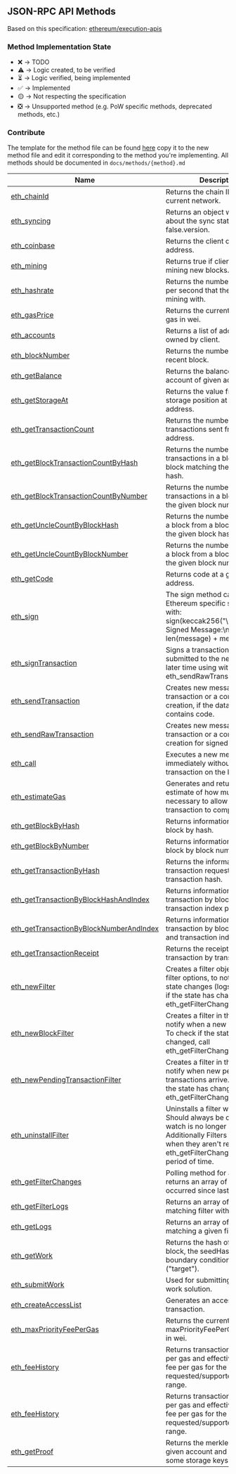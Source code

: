 

## JSON-RPC API Methods

Based on this specification: [ethereum/execution-apis](https://github.com/ethereum/execution-apis)

### Method Implementation State
- ❌ -> TODO
- ⚠️ -> Logic created, to be verified
- ⏳ -> Logic verified, being implemented
- ✅ -> Implemented
- 🟡 -> Not respecting the specification
- ❎ -> Unsupported method (e.g. PoW specific methods, deprecated methods, etc.)

### Contribute
The template for the method file can be found [here](docs/contributing/method_template.md) copy it to the new method file and edit it corresponding to the method you're implementing.
All methods should be documented in `docs/methods/{method}.md`

| Name                                                                                            | Description                                                                                                                                                                                        | State |
| ----------------------------------------------------------------------------------------------- | -------------------------------------------------------------------------------------------------------------------------------------------------------------------------------------------------- | ----- |
| [eth_chainId](docs/methods/eth_chainId)                                                         | Returns the chain ID of the current network.                                                                                                                                                       | ✅     |
| [eth_syncing](docs/methods/eth_syncing)                                                         | Returns an object with data about the sync status or false.version.                                                                                                                                | ❌     |
| [eth_coinbase](docs/methods/eth_coinbase)                                                       | Returns the client coinbase address.                                                                                                                                                               | ❌     |
| [eth_mining](docs/methods/eth_mining)                                                           | Returns true if client is actively mining new blocks.                                                                                                                                              | ❎     |
| [eth_hashrate](docs/methods/eth_hashrate)                                                       | Returns the number of hashes per second that the node is mining with.                                                                                                                              | ❎     |
| [eth_gasPrice](docs/methods/eth_gasPrice)                                                       | Returns the current price per gas in wei.                                                                                                                                                          | ❌     |
| [eth_accounts](docs/methods/eth_accounts)                                                       | Returns a list of addresses owned by client.                                                                                                                                                       | ✅    |
| [eth_blockNumber](docs/methods/eth_blockNumber)                                                 | Returns the number of most recent block.                                                                                                                                                           | ❌     |
| [eth_getBalance](docs/methods/eth_getBalances)                                                  | Returns the balance of the account of given address.                                                                                                                                               | ❌     |
| [eth_getStorageAt](docs/methods/eth_getStorageAt)                                               | Returns the value from a storage position at a given address.                                                                                                                                      | ❌     |
| [eth_getTransactionCount](docs/methods/eth_getTransactionCount)                                 | Returns the number of transactions sent from an address.                                                                                                                                           | ❌     |
| [eth_getBlockTransactionCountByHash](docs/methods/eth_getBlockTransactionCountByHash)           | Returns the number of transactions in a block from a block matching the given block hash.                                                                                                          | ❌     |
| [eth_getBlockTransactionCountByNumber](docs/methods/eth_getBlockTransactionCountByNumber)       | Returns the number of transactions in a block matching the given block number.                                                                                                                     | ❌     |
| [eth_getUncleCountByBlockHash](docs/methods/eth_getUncleCountByBlockHashs)                      | Returns the number of uncles in a block from a block matching the given block hash.                                                                                                                | ❌     |
| [eth_getUncleCountByBlockNumber](docs/methods/eth_getUncleCountByBlockNumber)                   | Returns the number of uncles in a block from a block matching the given block number.                                                                                                              | ❌     |
| [eth_getCode](docs/methods/eth_getCode)                                                         | Returns code at a given address.                                                                                                                                                                   | ✅     |
| [eth_sign](docs/methods/eth_sign)                                                               | The sign method calculates an Ethereum specific signature with: sign(keccak256("\x19Ethereum Signed Message:\n" + len(message) + message))).                                                       | ❌     |
| [eth_signTransaction](docs/methods/eth_signTransaction)                                         | Signs a transaction that can be submitted to the network at a later time using with eth_sendRawTransaction.                                                                                        | ❌     |
| [eth_sendTransaction](docs/methods/eth_sendTransaction)                                         | Creates new message call transaction or a contract creation, if the data field contains code.                                                                                                      | ❌     |
| [eth_sendRawTransaction](docs/methods/eth_sendRawTransaction)                                   | Creates new message call transaction or a contract creation for signed transactions.                                                                                                               | ❌     |
| [eth_call](docs/methods/eth_call)                                                               | Executes a new message call immediately without creating a transaction on the blockchain.                                                                                                         | ❌     |
| [eth_estimateGas](docs/methods/eth_estimateGas)                                                 | Generates and returns an estimate of how much gas is necessary to allow the transaction to complete.                                                                                               | ❌     |
| [eth_getBlockByHash](docs/methods/eth_getBlockByHash)                                           | Returns information about a block by hash.                                                                                                                                                         | ✅     |
| [eth_getBlockByNumber](docs/methods/eth_getBlockByNumber)                                       | Returns information about a block by block number.                                                                                                                                                 | ✅     |
| [eth_getTransactionByHash](docs/methods/eth_getTransactionByHash)                               | Returns the information about a transaction requested by transaction hash.                                                                                                                         | ❌     |
| [eth_getTransactionByBlockHashAndIndex](docs/methods/eth_getTransactionByBlockHashAndIndex)     | Returns information about a transaction by block hash and transaction index position.                                                                                                              | ❌     |
| [eth_getTransactionByBlockNumberAndIndex](docs/methods/eth_getTransactionByBlockNumberAndIndex) | Returns information about a transaction by block number and transaction index position.                                                                                                            | ❌     |
| [eth_getTransactionReceipt](docs/methods/eth_getTransactionReceipt)                             | Returns the receipt of a transaction by transaction hash.                                                                                                                                          | ❌     |
| [eth_newFilter](docs/methods/eth_newFilter)                                                     | Creates a filter object, based on filter options, to notify when the state changes (logs). To check if the state has changed, call eth_getFilterChanges.                                           | ❌     |
| [eth_newBlockFilter](docs/methods/eth_newBlockFilter)                                           | Creates a filter in the node, to notify when a new block arrives. To check if the state has changed, call eth_getFilterChanges.                                                                    | ❌     |
| [eth_newPendingTransactionFilter](docs/methods/eth_newPendingTransactionFilter)                 | Creates a filter in the node, to notify when new pending transactions arrive. To check if the state has changed, call eth_getFilterChanges.                                                        | ❌     |
| [eth_uninstallFilter](docs/methods/eth_uninstallFilter)                                         | Uninstalls a filter with given id. Should always be called when watch is no longer needed. Additionally Filters timeout when they aren't requested with eth_getFilterChanges for a period of time. | ❌     |
| [eth_getFilterChanges](docs/methods/eth_getFilterChanges)                                       | Polling method for a filter, which returns an array of logs which occurred since last poll.                                                                                                        | ❌     |
| [eth_getFilterLogs](docs/methods/eth_getFilterLogs)                                             | Returns an array of all logs matching filter with given id.                                                                                                                                        | ❌     |
| [eth_getLogs](docs/methods/eth_getLogs)                                                         | Returns an array of all logs matching a given filter object.                                                                                                                                       | ❌     |
| [eth_getWork](docs/methods/eth_getWork)                                                         | Returns the hash of the current block, the seedHash, and the boundary condition to be met ("target").                                                                                              | ❎     |
| [eth_submitWork](docs/methods/eth_submitWork)                                                   | Used for submitting a proof-of-work solution.                                                                                                                                                      | ❌     |
| [eth_createAccessList](docs/methods/eth_createAccessList)                                       | Generates an access list for a transaction.                                                                                                                                                        | ❌     |
| [eth_maxPriorityFeePerGas](docs/methods/eth_maxPriorityFeePerGas)                               | Returns the current maxPriorityFeePerGas per gas in wei.                                                                                                                                           | ❌     |
| [eth_feeHistory](docs/methods/eth_feeHistory)                                                   | Returns transaction base fee per gas and effective priority fee per gas for the requested/supported block range.                                                                                   | ❌     |
| [eth_feeHistory](docs/methods/eth_feeHistory)                                                   | Returns transaction base fee per gas and effective priority fee per gas for the requested/supported block range.                                                                                   | ❌     |
| [eth_getProof](docs/methods/eth_getProof)                                                       | Returns the merkle proof for a given account and optionally some storage keys.                                                                                                                     | ❌     |
